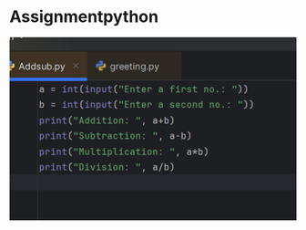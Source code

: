 # Assignmentpython
![image alt](https://github.com/sachin700gurjar/Assignmentpython/blob/c803607b9e330947bb737a966ffe5967a79ef613/Screenshot%202025-05-11%20083652.png)
